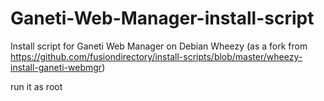 Ganeti-Web-Manager-install-script
=================================

Install script for Ganeti Web Manager on Debian Wheezy
(as a fork from https://github.com/fusiondirectory/install-scripts/blob/master/wheezy-install-ganeti-webmgr)

run it as root
